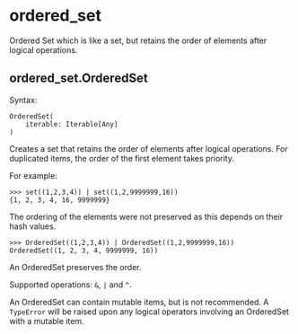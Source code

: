 # ordered_set
 Ordered Set which is like a set, but retains the order of elements after logical operations.

## ordered_set.OrderedSet
Syntax:
```
OrderedSet(
    iterable: Iterable[Any]
)
```
Creates a set that retains the order of elements after logical operations.
For duplicated items, the order of the first element takes priority.

For example:
```
>>> set((1,2,3,4)) | set((1,2,9999999,16))
{1, 2, 3, 4, 16, 9999999}
```
The ordering of the elements were not preserved as this depends on their hash values.

```
>>> OrderedSet((1,2,3,4)) | OrderedSet((1,2,9999999,16))
OrderedSet((1, 2, 3, 4, 9999999, 16))
```
An OrderedSet preserves the order.

Supported operations: `&`, `|` and `^`.

An OrderedSet can contain mutable items, but is not recommended. A `TypeError` will be raised upon any logical operators involving an OrderedSet with a mutable item.